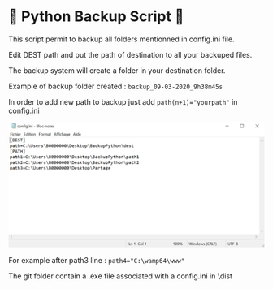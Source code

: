 # <b>🐍 Python Backup Script 🐍</b>

This script permit to backup all folders mentionned in config.ini file.

Edit DEST path and put the path of destination to all your backuped files.

The backup system will create a folder in your destination folder.

Example of backup folder created : `backup_09-03-2020_9h38m45s`

In order to add new path to backup just add  `path(n+1)="yourpath"` in config.ini

<img src="image/ini.PNG" width="600" />

For example after path3 line :  `path4="C:\wamp64\www" ` 

The git folder contain a .exe file associated with a config.ini in \dist 